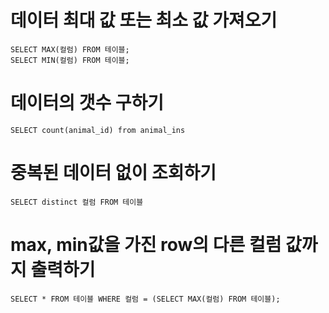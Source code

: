 # 데이터 최대 값 또는 최소 값 가져오기

    SELECT MAX(컬럼) FROM 테이블;
    SELECT MIN(컬럼) FROM 테이블;

# 데이터의 갯수 구하기

    SELECT count(animal_id) from animal_ins

# 중복된 데이터 없이 조회하기

    SELECT distinct 컬럼 FROM 테이블

# max, min값을 가진 row의 다른 컬럼 값까지 출력하기

    SELECT * FROM 테이블 WHERE 컬럼 = (SELECT MAX(컬럼) FROM 테이블);
